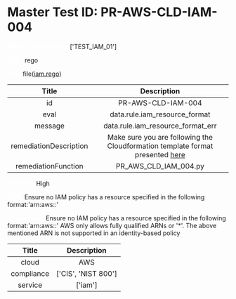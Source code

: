 



# Master Test ID: PR-AWS-CLD-IAM-004


***<font color="white">Master Snapshot Id:</font>*** ['TEST_IAM_01']

***<font color="white">type:</font>*** rego

***<font color="white">rule:</font>*** file([iam.rego])  
  
  
  
  

|Title|Description|
| :---: | :---: |
|id|PR-AWS-CLD-IAM-004|
|eval|data.rule.iam_resource_format|
|message|data.rule.iam_resource_format_err|
|remediationDescription|Make sure you are following the Cloudformation template format presented <a href='https://docs.aws.amazon.com/AWSCloudFormation/latest/UserGuide/aws-resource-iam-policy.html' target='_blank'>here</a>|
|remediationFunction|PR_AWS_CLD_IAM_004.py|


***<font color="white">Severity:</font>*** High

***<font color="white">Title:</font>*** Ensure no IAM policy has a resource specified in the following format:'arn:aws:*:*'

***<font color="white">Description:</font>*** Ensure no IAM policy has a resource specified in the following format:'arn:aws:*:*' AWS only allows fully qualified ARNs or '*'. The above mentioned ARN is not supported in an identity-based policy  
  
  

|Title|Description|
| :---: | :---: |
|cloud|AWS|
|compliance|['CIS', 'NIST 800']|
|service|['iam']|



[iam.rego]: https://github.com/prancer-io/prancer-compliance-test/tree/master/aws/cloud/iam.rego
